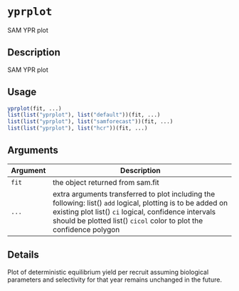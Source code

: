 # `yprplot`

SAM YPR plot


## Description

SAM YPR plot


## Usage

```r
yprplot(fit, ...)
list(list("yprplot"), list("default"))(fit, ...)
list(list("yprplot"), list("samforecast"))(fit, ...)
list(list("yprplot"), list("hcr"))(fit, ...)
```


## Arguments

Argument      |Description
------------- |----------------
`fit`     |     the object returned from sam.fit
`...`     |     extra arguments transferred to plot including the following: list()  `add` logical, plotting is to be added on existing plot list()  `ci` logical, confidence intervals should be plotted list()  `cicol` color to plot the confidence polygon


## Details

Plot of deterministic equilibrium yield per recruit assuming biological parameters and selectivity for that year remains unchanged in the future.


